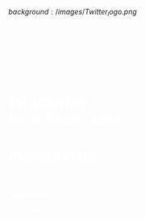 $background:/images/Twitter_logo.png$



  <h1 style="color: white; margin:150px 0 0 0;">Structuring</h1>
  <h1 style="color: white; margin: 0">for a Tweet-able</h1>
  <h1 style="color: white;">Presentation</h1>
  
  <h4 style="color: white; margin-top: 50px">
    Todd Bashor
  </h4>
  
  <h4 style="
    font-size: .5em;
    color: white;">
    @startersacademy
  </h4>


